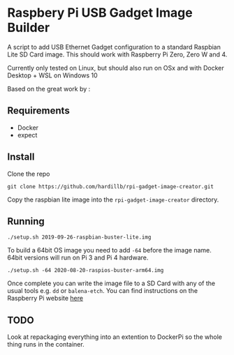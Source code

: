 # Raspbery Pi USB Gadget Image Builder

A script to add USB Ethernet Gadget configuration to a standard Raspbian Lite SD Card image. 
This should work with Raspberry Pi Zero, Zero W and 4.

Currently only tested on Linux, but should also run on OSx and with Docker Desktop + WSL on Windows 10

Based on the great work by :


## Requirements

 - Docker
 - expect

## Install

Clone the repo

```
git clone https://github.com/hardillb/rpi-gadget-image-creator.git
```

Copy the raspbian lite image into the `rpi-gadget-image-creator`  directory.

## Running

```
./setup.sh 2019-09-26-raspbian-buster-lite.img
```

To build a 64bit OS image you need to add `-64` before the image name. 64bit versions will run on Pi 3 and Pi 4 hardware.

```
./setup.sh -64 2020-08-20-raspios-buster-arm64.img
```


Once complete you can write the image file to a SD Card with any of the usual tools e.g. `dd` or `balena-etch`.
You can find instructions on the Raspberry Pi website [here](https://www.raspberrypi.org/documentation/installation/installing-images/README.md)

## TODO

Look at repackaging everything into an extention to DockerPi so the whole thing runs in the container.
